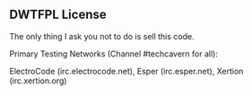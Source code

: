 DWTFPL License
---------------------

The only thing I ask you not to do is sell this code. 

Primary Testing Networks (Channel #techcavern for all):

ElectroCode (irc.electrocode.net),
Esper (irc.esper.net),
Xertion (irc.xertion.org)

